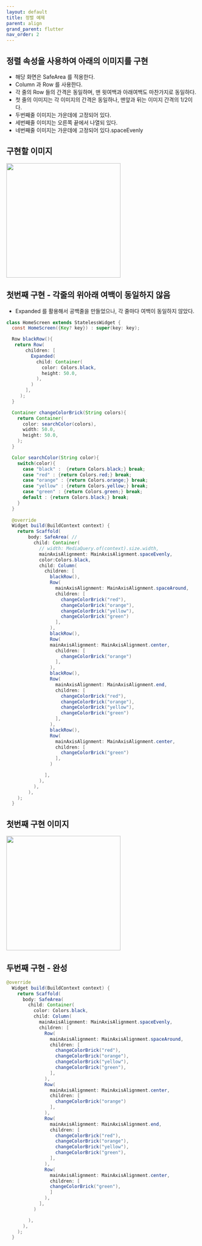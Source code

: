 ```yaml
---
layout: default
title: 정렬 예제
parent: align
grand_parent: flutter
nav_order: 2
---
```


## 정렬 속성을 사용하여 아래의 이미지를 구현
- 해당 화면은 SafeArea 를 적용한다.
- Column 과 Row 를 사용한다. 
- 각 줄의 Row 들의 간격은 동일하며, 맨 윗여백과 아래여백도 마찬가지로 동일하다.
- 첫 줄의 이미지는 각 이미지의 간격은 동일하나, 맨앞과 뒤는 이미지 간격의 1/2이다. 
- 두번째줄 이미지는 가운데에 고정되어 있다.
- 세번째줄 이미지는 오른쪽 끝에서 나열되 있다. 
- 네번째줄 이미지는 가운데에 고정되어 있다.spaceEvenly 

## 구현할 이미지
<img src = "https://user-images.githubusercontent.com/71206860/190420940-739d1cb9-ff36-435c-a3c0-49ab0ea49470.png" width = "300" />



## 첫번째 구현 - 각줄의 위아래 여백이 동일하지 않음
  - Expanded 를 활용해서 공백줄을 만들었으나, 각 줄마다 여백이 동일하지 않았다.

```java
class HomeScreen extends StatelessWidget {
  const HomeScreen({Key? key}) : super(key: key);

  Row blackRow(){
   return Row(
       children: [
         Expanded(
           child: Container(
             color: Colors.black,
             height: 50.0,
           ),
         )
       ],
     );
  }

  Container changeColorBrick(String colors){
    return Container(
      color: searchColor(colors),
      width: 50.0,
      height: 50.0,
    );
  }

  Color searchColor(String color){
    switch(color){
      case "black" :  {return Colors.black;} break;
      case "red" : {return Colors.red;} break;
      case "orange" : {return Colors.orange;} break;
      case "yellow" : {return Colors.yellow;} break;
      case "green" : {return Colors.green;} break;
      default : {return Colors.black;} break;
    }
  }
  
  @override
  Widget build(BuildContext context) {
    return Scaffold(
        body: SafeArea( //
          child: Container(
            // width: MediaQuery.of(context).size.width,
            mainAxisAlignment: MainAxisAlignment.spaceEvenly,
            color:Colors.black,
            child: Column(
              children: [
                blackRow(),
                Row(
                  mainAxisAlignment: MainAxisAlignment.spaceAround,
                  children: [
                    changeColorBrick("red"),
                    changeColorBrick("orange"),
                    changeColorBrick("yellow"),
                    changeColorBrick("green")
                  ],
                ),
                blackRow(),
                Row(
                mainAxisAlignment: MainAxisAlignment.center,
                  children: [
                    changeColorBrick("orange")
                  ],
                ),
                blackRow(),
                Row(
                  mainAxisAlignment: MainAxisAlignment.end,
                  children: [
                    changeColorBrick("red"),
                    changeColorBrick("orange"),
                    changeColorBrick("yellow"),
                    changeColorBrick("green")
                  ],
                ),
                blackRow(),
                Row(
                  mainAxisAlignment: MainAxisAlignment.center,
                  children: [
                    changeColorBrick("green")
                  ],
                )

              ],
            ),
          ),
        ),
    );
  }
```

## 첫번째 구현 이미지
<img src = "https://user-images.githubusercontent.com/71206860/190420732-18233162-8ba5-40de-ad88-daf7398d6952.png" width="300"/>



## 두번째 구현 - 완성

```java
@override
  Widget build(BuildContext context) {
    return Scaffold(
      body: SafeArea(
        child: Container(
          color: Colors.black,
          child: Column(
            mainAxisAlignment: MainAxisAlignment.spaceEvenly,
            children: [
              Row(
                mainAxisAlignment: MainAxisAlignment.spaceAround,
                children: [
                  changeColorBrick("red"),
                  changeColorBrick("orange"),
                  changeColorBrick("yellow"),
                  changeColorBrick("green"),
                ],
              ),
              Row(
                mainAxisAlignment: MainAxisAlignment.center,
                children: [
                  changeColorBrick("orange")
                ],
              ),
              Row(
                mainAxisAlignment: MainAxisAlignment.end,
                children: [
                  changeColorBrick("red"),
                  changeColorBrick("orange"),
                  changeColorBrick("yellow"),
                  changeColorBrick("green"),
                ],
              ),
              Row(
                mainAxisAlignment: MainAxisAlignment.center,
                children: [
                changeColorBrick("green"),
                ]
              ),
            ],
          )

        ),
      ),
    );
  }

```
